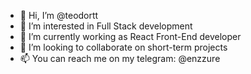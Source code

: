 - 👋 Hi, I’m @teodortt
- 👀 I’m interested in Full Stack development
- 🌱 I’m currently working as React Front-End developer
- 💞️ I’m looking to collaborate on short-term projects
- 📫 You can reach me on my telegram: @enzzure

<!---
teodortt/teodortt is a ✨ special ✨ repository because its `README.md` (this file) appears on your GitHub profile.
You can click the Preview link to take a look at your changes.
--->
